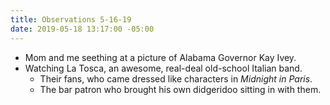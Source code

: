 ```yaml
---
title: Observations 5-16-19
date: 2019-05-18 13:17:00 -05:00
---
```


- Mom and me seething at a picture of Alabama Governor Kay Ivey.
- Watching La Tosca, an awesome, real-deal old-school Italian band.
	- Their fans, who came dressed like characters in *Midnight in Paris*.
	- The bar patron who brought his own didgeridoo sitting in with them.
